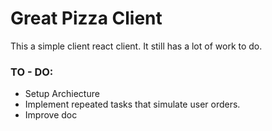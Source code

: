 # Great Pizza Client
This a simple client react client. It still has a lot of work to do. 
### TO - DO:
- Setup Archiecture
- Implement repeated tasks that simulate user orders.
- Improve doc